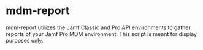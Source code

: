 # mdm-report
mdm-report utilizes the Jamf Classic and Pro API environments to gather reports of your Jamf Pro MDM environment. This script is meant for display purposes only. 
